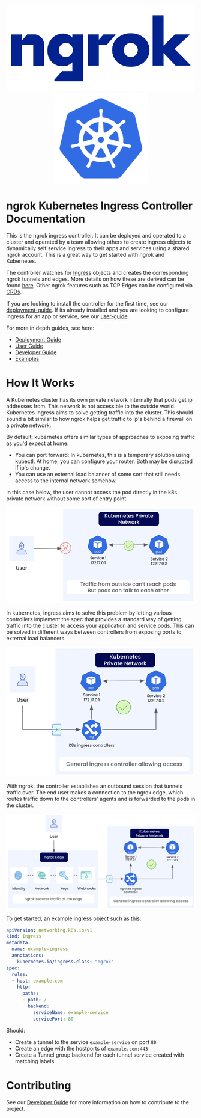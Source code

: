 <p align="center">
  <a href="https://ngrok.com">
    <img src="./assets/images/ngrok-blue-lrg.png" alt="ngrok Logo" width="500" url="https://ngrok.com" />
  </a>
  <a href="https://kubernetes.io/">
  <img src="./assets/images/Kubernetes-icon-color.svg.png" alt="Kubernetes logo" width="250" />
  </a>
</p>

# ngrok Kubernetes Ingress Controller Documentation

This is the ngrok ingress controller. It can be deployed and operated to a cluster and operated by a team allowing others to create ingress objects to dynamically self service ingress to their apps and services using a shared ngrok account. This is a great way to get started with ngrok and Kubernetes.

The controller watches for [Ingress](https://kubernetes.io/docs/concepts/services-networking/ingress/) objects and creates the corresponding ngrok tunnels and edges. More details on how these are derived can be found [here](./user-guide/ingress-to-edge-relationship.md). Other ngrok features such as TCP Edges can be configured via [CRDs](./user-guide/crds.md).

If you are looking to install the controller for the first time, see our [deployment-guide](./deployment-guide/README.md).
If its already installed and you are looking to configure ingress for an app or service, see our [user-guide](./user-guide/README.md).

For more in depth guides, see here:
- [Deployment Guide](./deployment-guide/README.md)
- [User Guide](./user-guide/README.md)
- [Developer Guide](./developer-guide/README.md)
- [Examples](./examples/README.md)


# How It Works

A Kubernetes cluster has its own private network internally that pods get ip addresses from. This network is not accessible to the outside world. Kubernetes Ingress aims to solve getting traffic into the cluster. This should sound a bit similar to how ngrok helps get traffic to ip's behind a firewall on a private network.

By default, kubernetes offers similar types of approaches to exposing traffic as you'd expect at home:
- You can port forward: In kubernetes, this is a temporary solution using kubectl. At home, you can configure your router. Both may be disrupted if ip's change.
- You can use an external load balancer of some sort that still needs access to the internal network somehow.

in this case below, the user cannot access the pod directly in the k8s private network without some sort of entry point.

![k8s-basic](./assets/images/basic-k8s-digram.png)

In kubernetes, ingress aims to solve this problem by letting various controllers implement the spec that provides a standard way of getting traffic into the cluster to access your application and service pods. This can be solved in different ways between controllers from exposing ports to external load balancers.

![k8s-basic-ingress](./assets/images/basic-k8s-ingress-diagram.png)

With ngrok, the controller establishes an outbound session that tunnels traffic over. The end user makes a connection to the ngrok edge, which routes traffic down to the controllers' agents and is forwarded to the pods in the cluster.

![k8s-basic](./assets/images/basic-ngrok-k8s-ingress-diagram.png)

To get started, an example ingress object such as this:

```yaml
apiVersion: networking.k8s.io/v1
kind: Ingress
metadata:
  name: example-ingress
  annotations:
    kubernetes.io/ingress.class: "ngrok"
spec:
  rules:
  - host: example.com
    http:
      paths:
      - path: /
        backend:
          serviceName: example-service
          servicePort: 80
```

Should:
- Create a tunnel to the service `example-service` on port `80`
- Create an edge with the hostports of `example.com:443`
- Create a Tunnel group backend for each tunnel service created with matching labels.


# Contributing

See our [Developer Guide](./developer-guide/README.md) for more information on how to contribute to the project.
